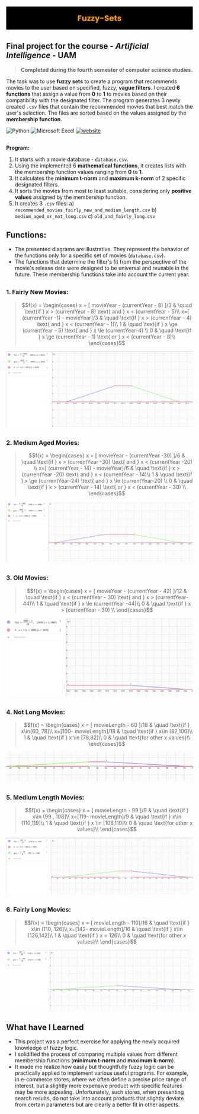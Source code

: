 ![Fuzzy Sets](https://raw.githubusercontent.com/Education-IT/Fuzzy-Sets/main/images/banner.png)
## Final project for the course - ***Artificial Intelligence*** - **UAM**

> **Completed during the fourth semester of computer science studies.**

The task was to use **fuzzy sets** to create a program that recommends movies to the user based on specified, fuzzy, **vague filters**. I created **6 functions** that assign a value from **0** to **1** to movies based on their compatibility with the designated filter. The program generates 3 newly created `.csv` files that contain the recommended movies that best match the user's selection. The files are sorted based on the values assigned by the **membership function**.

![Python](https://img.shields.io/badge/Python-3776AB.svg?style=for-the-badge&logo=Python&logoColor=white) ![Microsoft Excel](https://img.shields.io/badge/Microsoft_Excel-217346?style=for-the-badge&logo=microsoft-excel&logoColor=white) [![website](https://img.shields.io/badge/website-000000?style=for-the-badge&logo=About.me&logoColor=white)](https://education-it.pl/)
 ## 
**Program:**
1) It starts with a movie database - `database.csv`.
2) Using the implemented 6 **mathematical functions**, it creates lists with the membership function values ranging from **0** to **1**.
3) It calculates the **minimum t-norm** and **maximum k-norm** of 2 specific designated filters.
4) It sorts the movies from most to least suitable, considering only **positive values** assigned by the membership function.
4) It creates 3 `.csv` files:
   a) `recommended_movies_fairly_new_and_medium_length.csv`
   b) `medium_aged_or_not_long.csv`
   c) `old_and_fairly_long.csv`

## Functions:
- The presented diagrams are illustrative. They represent the behavior of the functions only for a specific set of movies (`database.csv`).
- The functions that determine the filter's fit from the perspective of the movie's release date were designed to be universal and reusable in the future. These membership functions take into account the current year.

##

### 1. Fairly New Movies:

> $$f(x)  =
 \begin{cases}
 x = [ movieYear - (currentYear - 8) ]/3 & \quad  \text{if } x > (currentYear - 8) \text{ and } x < (currentYear - 5)\\
  x=[ (currentYear -1) - movieYear]/3 & \quad  \text{if } x > (currentYear - 4) \text{ and }  x < (currentYear - 1)\\
  1 & \quad  \text{if } x \ge (currentYear - 5) \text{ and } x \le (currentYear-4) \\
  0 & \quad  \text{if }  x \ge (currentYear - 1) \text{ or } x < (currentYear - 8)\\
  \end{cases}$$

![enter image description here](https://github.com/Education-IT/Fuzzy-Sets/blob/main/diagrams/filmy_w_miare_nowe.JPG?raw=true)
##

 ### 2. Medium Aged Movies:

> $$f(x)  =
  \begin{cases}
 x = [ movieYear - (currentYear -30) ]/6 & \quad  \text{if } x > (currentYear -30) \text{ and  } x < (currentYear -20) \\
  x=[ (currentYear - 14) - movieYear]/6 & \quad  \text{if } x > (currentYear -20) \text{ and }  x < (currentYear - 14)\\
  1 & \quad  \text{if } x \ge (currentYear-24) \text{ and } x \le (currentYear-20) \\
  0 & \quad  \text{if } x > (currentYear - 14) \text{ or } x < (currentYear - 30) \\
  \end{cases}$$
  
  ![enter image description here](https://github.com/Education-IT/Fuzzy-Sets/blob/main/diagrams/srednio_stary_film.JPG?raw=true)
##

 ### 3. Old Movies:

> $$f(x)  =
  \begin{cases}
 x = [ movieYear - (currentYear - 42) ]/12 & \quad  \text{if } x < (currentYear - 30) \text{ and } x > (currentYear-44)\\
  1 & \quad  \text{if } x \le (currentYear -44)\\
 0 & \quad  \text{if }  x > (currentYear - 30) \\
  \end{cases}$$

![enter image description here](https://github.com/Education-IT/Fuzzy-Sets/blob/main/diagrams/filmy_stare.JPG?raw=true)

##

### 4. Not Long Movies:

> $$f(x)  =
  \begin{cases}
 x = [ movieLength - 60  ]/18 & \quad  \text{if } x\in(60, 78]\\
  x=[100- movieLength]/18 & \quad  \text{if } x\in (82,100]\\
  1 & \quad  \text{if } x \in [78,82]\\
  0 & \quad  \text{for other x values}\\
  \end{cases}$$

![enter image description here](https://github.com/Education-IT/Fuzzy-Sets/blob/main/diagrams/filmy_niedugie.JPG?raw=true)
##

### 5. Medium Length Movies:

> $$f(x)  =
  \begin{cases}
 x = [ movieLength - 99  ]/9 & \quad  \text{if } x\in (99 , 108]\\
  x=[119- movieLength]/9 & \quad  \text{if } x\in (110,119]\\
  1 & \quad  \text{if } x \in [108,110]\\
  0 & \quad  \text{for other x values}\\
  \end{cases}$$

![enter image description here](https://github.com/Education-IT/Fuzzy-Sets/blob/main/diagrams/filmy_srednio_dlugie.JPG?raw=true)
##

### 6. Fairly Long Movies:

> $$f(x)  =
  \begin{cases}
 x = [ movieLength - 110]/16 & \quad  \text{if } x\in (110, 126]\\
  x=[142- movieLength]/16 & \quad  \text{if } x\in (126,142]\\
  1 & \quad  \text{if } x = 126\\
  0 & \quad  \text{for other x values}\\
  \end{cases}$$

![enter image description here](https://github.com/Education-IT/Fuzzy-Sets/blob/main/diagrams/filmy_dosc_dlugie.JPG?raw=true)
##


## What have I Learned
- This project was a perfect exercise for applying the newly acquired knowledge of fuzzy logic.
- I solidified the process of comparing multiple values from different membership functions (**minimum t-norm** and **maximum k-norm**).
- It made me realize how easily but thoughtfully fuzzy logic can be practically applied to implement various useful programs. For example, in e-commerce stores, where we often define a precise price range of interest, but a slightly more expensive product with specific features may be more appealing. Unfortunately, such stores, when presenting search results, do not take into account products that slightly deviate from certain parameters but are clearly a better fit in other aspects.
